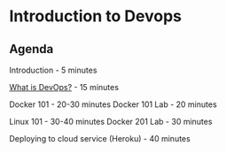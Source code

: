 # Introduction to Devops

## Agenda

Introduction - 5 minutes

[What is DevOps?](code-clan-devops-day.pptx) - 15 minutes

Docker 101 - 20-30 minutes
Docker 101 Lab - 20 minutes

Linux 101 - 30-40 minutes
Docker 201 Lab - 30 minutes

Deploying to cloud service (Heroku) - 40 minutes
